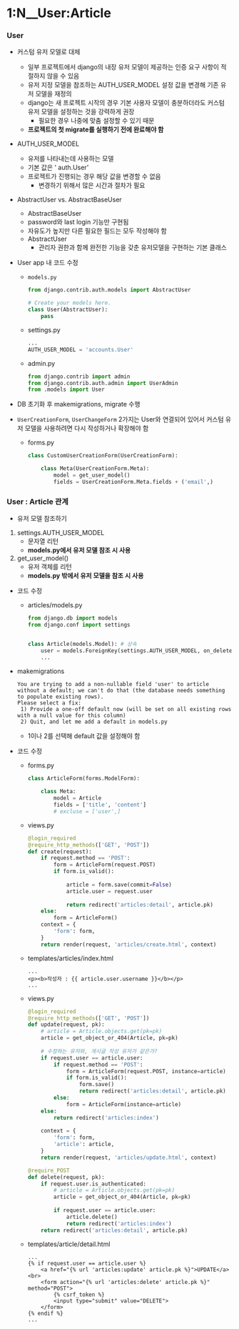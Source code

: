 # 1:N__User:Article



### User

- 커스텀 유저 모델로 대체
  - 일부 프로젝트에서 django의 내장 유저 모델이 제공하는 인증 요구 사항이 적절하지 않을 수 있음
  - 유저 지정 모델을 참조하는 AUTH_USER_MODEL 설정 값을 변경해 기존 유저 모델을 재정의
  - django는 새  프로젝트 시작의 경우 기본 사용자 모델이 충분하더라도 커스텀 유저 모델을 설정하는 것을 강력하게 권장
    - 필요한 경우 나중에 맞춤 설정할 수 있기 때문
  - **프로젝트의 첫 migrate를 실행하기 전에 완료해야 함**
- AUTH_USER_MODEL
  - 유저를 나타내는데 사용하는 모델
  - 기본 값은 ' auth.User'
  - 프로젝트가 진행되는 경우 해당 값을 변경할 수 없음
    - 변경하기 위해서 많은 시간과 절차가 필요
- AbstractUser vs. AbstractBaseUser
  -  AbstractBaseUser
    - password와 last login 기능만 구현됨
    - 자유도가 높지만 다른 필요한 필드는 모두 작성해야 함
  - AbstractUser
    - 관리자 권한과 함께 완전한 기능을 갖춘 유저모델을 구현하는 기본 클래스

- User app 내 코드 수정

  - `models.py`

    ```python
    from django.contrib.auth.models import AbstractUser
    
    # Create your models here.
    class User(AbstractUser):
        pass
    ```

  - settings.py

    ```python
    ...
    AUTH_USER_MODEL = 'accounts.User'
    ```

  - admin.py

    ```python
    from django.contrib import admin
    from django.contrib.auth.admin import UserAdmin
    from .models import User
    ```

- DB 초기화 후 makemigrations, migrate 수행

- `UserCreationForm`, `UserChangeForm` 2가지는 User와 연결되어 있어서 커스텀 유저 모델을 사용하려면 다시 작성하거나 확장해야 함

  - forms.py

    ```python
    class CustomUserCreationForm(UserCreationForm):
    
        class Meta(UserCreationForm.Meta):
            model = get_user_model()
            fields = UserCreationForm.Meta.fields + ('email',)
    ```

    

### User : Article 관계

- 유저 모델 참조하기

1. settings.AUTH_USER_MODEL
   - 문자열 리턴
   - **models.py에서 유저 모델 참조 시 사용**
2. get_user_model()
   - 유저 객체를 리턴
   - **models.py 밖에서 유저 모델을 참조 시 사용**

- 코드 수정

  - articles/models.py

    ```python
    from django.db import models
    from django.conf import settings
    
    
    class Article(models.Model): # 상속
        user = models.ForeignKey(settings.AUTH_USER_MODEL, on_delete=models.CASCADE)
        ...
    ```

- makemigrations

  ```
  You are trying to add a non-nullable field 'user' to article without a default; we can't do that (the database needs something to populate existing rows).
  Please select a fix:
   1) Provide a one-off default now (will be set on all existing rows with a null value for this column)
   2) Quit, and let me add a default in models.py
  ```

  - 1이나 2를 선택해 default 값을 설정해야 함

- 코드 수정

  - forms.py

    ```python
    class ArticleForm(forms.ModelForm):
        
        class Meta:
            model = Article
            fields = ['title', 'content']
            # excluse = ['user',]
    ```

  - views.py

    ```python
    @login_required
    @require_http_methods(['GET', 'POST'])
    def create(request):
        if request.method == 'POST':
            form = ArticleForm(request.POST) 
            if form.is_valid():
                
                article = form.save(commit=False)
                article.user = request.user
                
                return redirect('articles:detail', article.pk)
        else:
            form = ArticleForm()
        context = {
            'form': form,
        }
        return render(request, 'articles/create.html', context)
    ```

  - templates/articles/index.html

    ```django
    ...
    <p><b>작성자 : {{ article.user.username }}</b></p>
    ...
    ```

  - views.py

    ```python
    @login_required
    @require_http_methods(['GET', 'POST'])
    def update(request, pk):
        # article = Article.objects.get(pk=pk)
        article = get_object_or_404(Article, pk=pk)
        
        # 수정하는 유저와, 게시글 작성 유저가 같은가?
        if request.user == article.user:
            if request.method == 'POST':
                form = ArticleForm(request.POST, instance=article)
                if form.is_valid():
                    form.save()
                    return redirect('articles:detail', article.pk)
            else:
                form = ArticleForm(instance=article)
        else:
            return redirect('articles:index')
            
        context = {
            'form': form,
            'article': article,
        }
        return render(request, 'articles/update.html', context)
    
    @require_POST
    def delete(request, pk):
        if request.user.is_authenticated:
            # article = Article.objects.get(pk=pk)
            article = get_object_or_404(Article, pk=pk)
            
            if request.user == article.user:
                article.delete()
                return redirect('articles:index')
        return redirect('articles:detail', article.pk)
    ```

  - templates/article/detail.html

    ```django
    ...
    {% if request.user == article.user %}
        <a href="{% url 'articles:update' article.pk %}">UPDATE</a><br>
        <form action="{% url 'articles:delete' article.pk %}" method="POST">
        	{% csrf_token %}
    	    <input type="submit" value="DELETE">
        </form>
    {% endif %}
    ...
    ```

    

